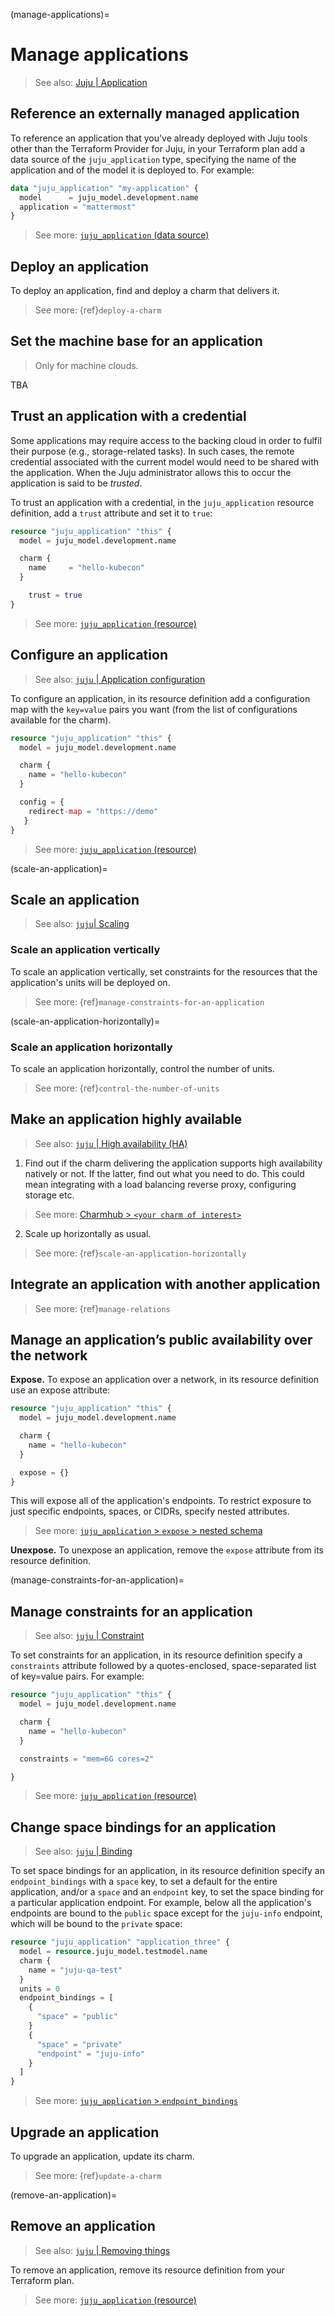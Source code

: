 (manage-applications)=
# Manage applications

> See also: [Juju | Application](https://canonical-juju.readthedocs-hosted.com/en/latest/user/reference/application/)

## Reference an externally managed application

To reference an application that you've already deployed with Juju tools other than the Terraform Provider for Juju, in your Terraform plan add a data source of the `juju_application` type, specifying the name of the application and of the model it is deployed to. For example:

```terraform
data "juju_application" "my-application" {
  model      = juju_model.development.name
  application = "mattermost"
}
```

> See more: [`juju_application` (data source)](https://registry.terraform.io/providers/juju/juju/latest/docs/data-sources/application)

## Deploy an application

To deploy an application, find and deploy a charm that delivers it.

> See more: {ref}`deploy-a-charm`


## Set the machine base for an application
> Only for machine clouds.

TBA


## Trust an application with a credential


Some applications may require access to the backing cloud in order to fulfil their purpose (e.g., storage-related tasks). In such cases, the remote credential associated with the current model would need to be shared with the application. When the Juju administrator allows this to occur the application is said to be *trusted*. 

To trust an application with a credential, in the `juju_application` resource definition, add a `trust` attribute and set it to `true`:

```terraform
resource "juju_application" "this" {
  model = juju_model.development.name

  charm {
    name     = "hello-kubecon"
  }

    trust = true
}
```

> See more: [`juju_application` (resource)](https://registry.terraform.io/providers/juju/juju/latest/docs/resources/application#schema)



## Configure an application
> See also: [`juju` | Application configuration](https://juju.is/docs/juju/configuration#heading--application-configuration)

To configure an application, in its resource definition add a configuration map with the `key=value` pairs you want (from the list of configurations available for the charm).

```terraform
resource "juju_application" "this" {
  model = juju_model.development.name

  charm {
    name = "hello-kubecon"
  }

  config = {
    redirect-map = "https://demo"      
   }    
}
```
> See more: [`juju_application` (resource)](https://registry.terraform.io/providers/juju/juju/latest/docs/resources/application#schema)


(scale-an-application)=
## Scale an application

> See also: [`juju`| Scaling](https://juju.is/docs/juju/scaling)

### Scale an application vertically

To scale an application vertically, set constraints for the resources that the application's units will be deployed on.
 
> See more: {ref}`manage-constraints-for-an-application`

(scale-an-application-horizontally)=
### Scale an application horizontally

To scale an application horizontally, control the number of units.

> See more: {ref}`control-the-number-of-units`


## Make an application highly available
> See also: [`juju` | High availability (HA)](https://juju.is/docs/juju/high-availability)

1. Find out if the charm delivering the application supports high availability natively or not. If the latter, find out what you need to do. This could mean integrating with a load balancing reverse proxy, configuring storage etc. 

> See more: [Charmhub > `<your charm of interest>`](https://charmhub.io/)

2. Scale up horizontally as usual.

> See more: {ref}`scale-an-application-horizontally`


## Integrate an application with another application

> See more: {ref}`manage-relations`


## Manage an application’s public availability over the network

**Expose.** To expose an application over a network, in its resource definition use an expose attribute:

```terraform
resource "juju_application" "this" {
  model = juju_model.development.name

  charm {
    name = "hello-kubecon"
  }

  expose = {}
}
```

This will expose all of the application's endpoints. To restrict exposure to just specific endpoints, spaces, or CIDRs, specify nested attributes.

<!--
```terraform
resource "juju_application" "this" {
  model = juju_model.development.name

  charm {
    name = "hello-kubecon"
  }

  expose = {
    endpoints = "..., ..."
    spaces = 
    cidrs = 
  }
}
```
-->


> See more: [`juju_application` > `expose` > nested schema](https://registry.terraform.io/providers/juju/juju/latest/docs/resources/application#nested-schema-for-expose)



**Unexpose.** To unexpose an application, remove the `expose` attribute from its resource definition.


(manage-constraints-for-an-application)=
## Manage constraints for an application

> See also: [`juju` | Constraint](https://juju.is/docs/juju/constraint)


To set constraints for an application, in its resource definition specify a `constraints` attribute followed by a quotes-enclosed, space-separated list of key=value pairs. For example:

```terraform
resource "juju_application" "this" {
  model = juju_model.development.name

  charm {
    name = "hello-kubecon"
  }

  constraints = "mem=6G cores=2"

}
```

> See more: [`juju_application` (resource)](https://registry.terraform.io/providers/juju/juju/latest/docs/resources/application#schema)



## Change space bindings for an application

> See also: [`juju` | Binding](https://juju.is/docs/juju/binding)


To set space bindings for an application, in its resource definition specify an `endpoint_bindings` with a `space` key, to set a default for the entire application, and/or a `space` and an `endpoint` key, to set the space binding for a particular application endpoint. For example, below all the application's endpoints are bound to the `public` space except for the `juju-info` endpoint, which will be bound to the `private` space:

```terraform
resource "juju_application" "application_three" {
  model = resource.juju_model.testmodel.name
  charm {
    name = "juju-qa-test"
  }
  units = 0
  endpoint_bindings = [
    {
      "space" = "public"
    }
    {
      "space" = "private"
      "endpoint" = "juju-info"
    }
  ]
}
```

> See more: [`juju_application` > `endpoint_bindings`](https://registry.terraform.io/providers/juju/juju/latest/docs/resources/application#endpoint_bindings)



## Upgrade an application

To upgrade an application, update its charm. 

> See more: {ref}`update-a-charm`

(remove-an-application)=
## Remove an application

> See also: [`juju` | Removing things](https://juju.is/docs/juju/removing-things)


To remove an application, remove its resource definition from your Terraform plan.

> See more: [`juju_application` (resource)](https://registry.terraform.io/providers/juju/juju/latest/docs/resources/application#schema)
